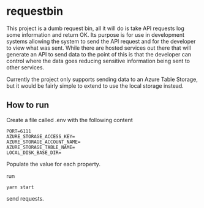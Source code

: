 # requestbin

This project is a dumb request bin, all it will do is take API requests log some information and return OK. Its purpose is for use in development systems allowing the system to send the API request and for the developer to view what was sent. While there are hosted services out there that will generate an API to send data to the point of this is that the developer can control where the data goes reducing sensitive information being sent to other services. 

Currently the project only supports sending data to an Azure Table Storage, but it would be fairly simple to extend to use the local storage instead. 



## How to run

Create a file called .env with the following content

```
PORT=6111
AZURE_STORAGE_ACCESS_KEY=
AZURE_STORAGE_ACCOUNT_NAME=
AZURE_STORAGE_TABLE_NAME=
LOCAL_DISK_BASE_DIR=
```

Populate the value for each property. 

run 

```
yarn start
```

send requests.